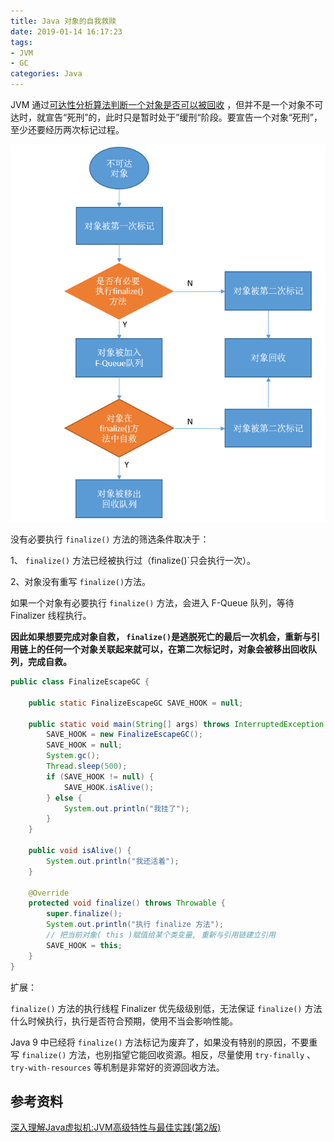 ```yaml
---
title: Java 对象的自我救赎
date: 2019-01-14 16:17:23
tags: 
- JVM
- GC
categories: Java
---
```


JVM 通过[可达性分析算法判断一个对象是否可以被回收](http://wuzhangyang.com/2019/01/12/how-do-jvm-kown-if-an-object-can-be-recycled/) ，但并不是一个对象不可达时，就宣告“死刑”的，此时只是暂时处于”缓刑“阶段。要宣告一个对象“死刑”，至少还要经历两次标记过程。

![java_object_self_redemption](java-object-self-redemption/java_object_self_redemption.png)



没有必要执行 `finalize()` 方法的筛选条件取决于：

1、 `finalize()` 方法已经被执行过（finalize()`只会执行一次）。

2、对象没有重写 `finalize()`方法。 

如果一个对象有必要执行  `finalize()` 方法，会进入 F-Queue 队列，等待 Finalizer 线程执行。

**因此如果想要完成对象自救， `finalize()`是逃脱死亡的最后一次机会，重新与引用链上的任何一个对象关联起来就可以，在第二次标记时，对象会被移出回收队列，完成自救。**

```java
public class FinalizeEscapeGC {

    public static FinalizeEscapeGC SAVE_HOOK = null;

    public static void main(String[] args) throws InterruptedException {
        SAVE_HOOK = new FinalizeEscapeGC();
        SAVE_HOOK = null;
        System.gc();
        Thread.sleep(500);
        if (SAVE_HOOK != null) {
            SAVE_HOOK.isAlive();
        } else {
            System.out.println("我挂了");
        }
    }

    public void isAlive() {
        System.out.println("我还活着");
    }

    @Override
    protected void finalize() throws Throwable {
        super.finalize();
        System.out.println("执行 finalize 方法");
        // 把当前对象( this )赋值给某个类变量, 重新与引用链建立引用
        SAVE_HOOK = this;
    }
}
```

扩展：

 `finalize()` 方法的执行线程 Finalizer 优先级级别低，无法保证  `finalize()` 方法什么时候执行，执行是否符合预期，使用不当会影响性能。

Java 9 中已经将  `finalize()` 方法标记为废弃了，如果没有特别的原因，不要重写  `finalize()` 方法，也别指望它能回收资源。相反，尽量使用 `try-finally` 、 `try-with-resources` 等机制是非常好的资源回收方法。

## 参考资料

[深入理解Java虚拟机:JVM高级特性与最佳实践(第2版)](https://book.douban.com/subject/24722612/)

